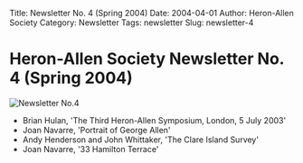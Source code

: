 Title: Newsletter No. 4 (Spring 2004)
Date: 2004-04-01
Author: Heron-Allen Society
Category: Newsletter
Tags: newsletter
Slug: newsletter-4

# Heron-Allen Society Newsletter No. 4 (Spring 2004)

![Newsletter No.4](/images/newsletters/newsl4.jpg)

- Brian Hulan, 'The Third Heron-Allen Symposium, London, 5 July 2003'
- Joan Navarre, 'Portrait of George Allen'
- Andy Henderson and John Whittaker, 'The Clare Island Survey'
- Joan Navarre, '33 Hamilton Terrace'
